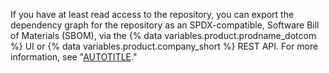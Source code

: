 If you have at least read access to the repository, you can export the dependency graph for the repository as an SPDX-compatible, Software Bill of Materials (SBOM), via the {% data variables.product.prodname_dotcom %} UI or {% data variables.product.company_short %} REST API. For more information, see "[AUTOTITLE](/code-security/supply-chain-security/understanding-your-software-supply-chain/exporting-a-software-bill-of-materials-for-your-repository)."